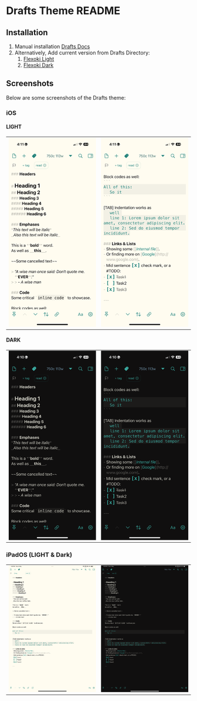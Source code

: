 # Drafts Theme README

## Installation
1. Manual installation [Drafts Docs](https://docs.getdrafts.com/docs/extending/themes)
2. Alternatively, Add current version from Drafts Directory:
    1. [Flexoki Light](https://directory.getdrafts.com/t/2Y4)
    2. [Flexoki Dark](https://directory.getdrafts.com/t/2Y5)

## Screenshots

Below are some screenshots of the Drafts theme:

### iOS
#### LIGHT
<table>
  <tr>
    <td>
      <img src="screenshots/iphone-light-1.PNG" width="300"/>
    </td>
    <td>
      <img src="screenshots/iphone-light-2.PNG" width="300"/>
    </td>
  </tr>
</table>


#### DARK
<table>
  <tr>
    <td>
      <img src="screenshots/iphone-dark-1.PNG" width="300"/>
    </td>
    <td>
      <img src="screenshots/iphone-dark-2.PNG" width="300"/>
    </td>
  </tr>
</table>


### iPadOS (LIGHT & Dark)

<table>
  <tr>
    <td>
      <img src="screenshots/ipad-light-1.PNG" width="450"/>
    </td>
    <td>
      <img src="screenshots/ipad-dark-1.PNG" width="450"/>
    </td>
  </tr>
</table>
